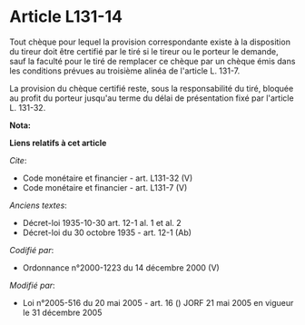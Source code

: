 # Article L131-14

Tout chèque pour lequel la provision correspondante existe à la disposition du tireur doit être certifié par le tiré si le
tireur ou le porteur le demande, sauf la faculté pour le tiré de remplacer ce chèque par un chèque émis dans les conditions
prévues au troisième alinéa de l'article L. 131-7. 

La provision du chèque certifié reste, sous la responsabilité du tiré, bloquée au profit du porteur jusqu'au terme du délai
de présentation fixé par l'article L. 131-32.

**Nota:**



**Liens relatifs à cet article**

_Cite_:

  - Code monétaire et financier - art. L131-32 (V)
  - Code monétaire et financier - art. L131-7 (V)

_Anciens textes_:

  - Décret-loi 1935-10-30 art. 12-1 al. 1 et al. 2
  - Décret-loi du 30 octobre 1935 - art. 12-1 (Ab)

_Codifié par_:

  - Ordonnance n°2000-1223 du 14 décembre 2000 (V)

_Modifié par_:

  - Loi n°2005-516 du 20 mai 2005 - art. 16 () JORF 21 mai 2005 en vigueur le 31 décembre 2005
